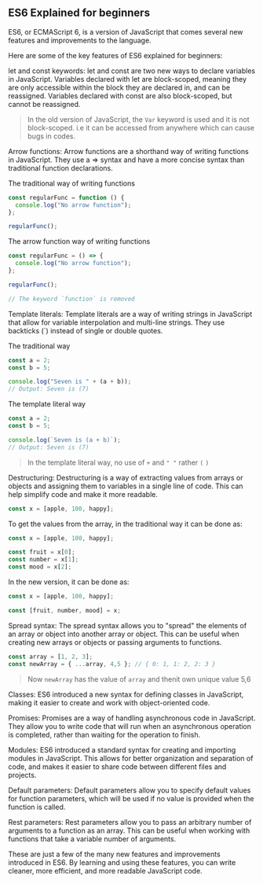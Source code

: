 ## ES6 Explained for beginners

ES6, or ECMAScript 6, is a version of JavaScript that comes several new features and improvements to the language.

Here are some of the key features of ES6 explained for beginners:

let and const keywords: let and const are two new ways to declare variables in JavaScript. Variables declared with let are block-scoped, meaning they are only accessible within the block they are declared in, and can be reassigned. Variables declared with const are also block-scoped, but cannot be reassigned.

> In the old version of JavaScript, the `Var` keyword is used and it is not block-scoped. i.e it can be accessed from anywhere which can cause bugs in codes.

Arrow functions: Arrow functions are a shorthand way of writing functions in JavaScript. They use a => syntax and have a more concise syntax than traditional function declarations.

The traditional way of writing functions

```js
const regularFunc = function () {
  console.log("No arrow function");
};

regularFunc();
```

The arrow function way of writing functions

```js
const regularFunc = () => {
  console.log("No arrow function");
};

regularFunc();

// The keyword `function` is removed
```

Template literals: Template literals are a way of writing strings in JavaScript that allow for variable interpolation and multi-line strings. They use backticks (`) instead of single or double quotes.

The traditional way

```js
const a = 2;
const b = 5;

console.log("Seven is " + (a + b));
// Output: Seven is (7)
```

The template literal way

```js
const a = 2;
const b = 5;

console.log(`Seven is (a + b)`);
// Output: Seven is (7)
```

> In the template literal way, no use of `+` and `" "` rather `(` `)`

Destructuring: Destructuring is a way of extracting values from arrays or objects and assigning them to variables in a single line of code. This can help simplify code and make it more readable.

```js
const x = [apple, 100, happy];
```

To get the values from the array, in the traditional way it can be done as:

```js
const x = [apple, 100, happy];

const fruit = x[0];
const number = x[1];
const mood = x[2];
```

In the new version, it can be done as:

```js
const x = [apple, 100, happy];

const [fruit, number, mood] = x;
```

Spread syntax: The spread syntax allows you to "spread" the elements of an array or object into another array or object. This can be useful when creating new arrays or objects or passing arguments to functions.

```js
const array = [1, 2, 3];
const newArray = { ...array, 4,5 }; // { 0: 1, 1: 2, 2: 3 }


```

> Now `newArray` has the value of `array` and thenit own unique value 5,6

Classes: ES6 introduced a new syntax for defining classes in JavaScript, making it easier to create and work with object-oriented code.

Promises: Promises are a way of handling asynchronous code in JavaScript. They allow you to write code that will run when an asynchronous operation is completed, rather than waiting for the operation to finish.

Modules: ES6 introduced a standard syntax for creating and importing modules in JavaScript. This allows for better organization and separation of code, and makes it easier to share code between different files and projects.

Default parameters: Default parameters allow you to specify default values for function parameters, which will be used if no value is provided when the function is called.

Rest parameters: Rest parameters allow you to pass an arbitrary number of arguments to a function as an array. This can be useful when working with functions that take a variable number of arguments.

These are just a few of the many new features and improvements introduced in ES6. By learning and using these features, you can write cleaner, more efficient, and more readable JavaScript code.

